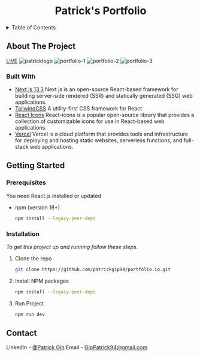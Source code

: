 
<!-- PROJECT LOGO -->
<br />
<div align="center">

  <h1 align="center">Patrick's Portfolio</h1>
</div>



<!-- TABLE OF CONTENTS -->
<details>
  <summary>Table of Contents</summary>
  <ol>
    <li>
      <a href="#about-the-project">About The Project</a>
      <ul>
        <li><a href="#built-with">Built With</a></li>
      </ul>
    </li>
    <li>
      <a href="#getting-started">Getting Started</a>
      <ul>
        <li><a href="#prerequisites">Prerequisites</a></li>
        <li><a href="#installation">Installation</a></li>
      </ul>
    </li>
    <li><a href="#contact">Contact</a></li>
  </ol>
</details>



<!-- ABOUT THE PROJECT -->
## About The Project

[LIVE](https://gippatrick94.vercel.app/)
![patricklogo](https://user-images.githubusercontent.com/102221024/235518648-d2a5e67f-5b9c-48d2-a102-fc2fff443367.png)
![portfolio-1](https://user-images.githubusercontent.com/102221024/235518658-7dac15bf-8572-45f4-b41f-fe765b82ac4b.png)
![portfolio-2](https://user-images.githubusercontent.com/102221024/235518661-a2e6901a-bf3d-454c-9b00-92fdc5184ef1.png)
![portfolio-3](https://user-images.githubusercontent.com/102221024/235518666-aae14e5a-2fda-4ee7-8f3d-de2f0ead2c52.png)



### Built With

* [Next.js 13.3](https://nextjs.org/docs) Next.js is an open-source React-based framework for building server-side rendered (SSR) and statically generated (SSG) web applications.
* [TailwindCSS](https://v2.tailwindcss.com/docs) A utility-first CSS framework for React
* [React Icons](https://react-icons.github.io/react-icons/) React-icons is a popular open-source library that provides a collection of customizable icons for use in React-based web applications.
* [Vercel](https://vercel.com/docs) Vercel is a cloud platform that provides tools and infrastructure for deploying and hosting static websites, serverless functions, and full-stack web applications.




<!-- GETTING STARTED -->
## Getting Started

### Prerequisites

You need React.js installed or updated

* npm (version 18+)
  ```sh
  npm install --legacy-peer-deps
  ```

### Installation

_To get this project up and running follow these steps._

1. Clone the repo
   ```sh
   git clone https://github.com/patrickgip94/portfolio.io.git
   ```

2. Install NPM packages
   ```sh
   npm install --legacy-peer-deps
   ```

3. Run Project
   ```sh
   npm run dev
   ```


<!-- CONTACT -->
## Contact

Linkedln - [@Patrick Gip](https://www.linkedin.com/in/patrickgip94/)
Email - GipPatrick94@gmail.com


